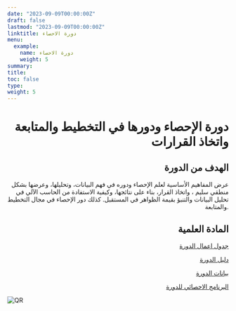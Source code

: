 ```yaml
---
date: "2023-09-09T00:00:00Z"
draft: false
lastmod: "2023-09-09T00:00:00Z"
linktitle: دورة الاحصاء
menu:
  example:
    name: دورة الاحصاء
    weight: 5
summary: 
title: 
toc: false
type: 
weight: 5
---
```


<h1 align="right">
دورة الإحصاء ودورها في التخطيط والمتابعة واتخاذ القرارات
</h1>

<h2 align="right">
الهدف من الدورة 
</h2>



<p align="right">
عرض المفاهيم الأساسية لعلم الإحصاء ودوره في فهم البيانات، وتحليلها، وعرضها بشكل منطقي سليم ، واتخاذ القرار، بناء على نتائجها، وكيفية الاستفادة من الحاسب الآلي في تحليل البيانات والتنبؤ بقيمة الظواهر في المستقبل. كذلك دور الإحصاء في مجال التخطيط والمتابعة. 
</p>

<h2 align="right">
المادة العلمية
</h2>

<p align="right">
 <a href = "https://drive.google.com/file/d/1-1PLAgTL_ggx_M_Fv6RSDzsrhy0l-ik9/view?usp=sharing"> جدول اعمال الدورة  </a>
</p>


<p align="right">
 <a href = "https://drive.google.com/file/d/1A6KlryqSI0skVGYTCd9ACKlYT3ULLB-j/view?usp=sharing"> دليل الدورة  </a>
</p>


<p align="right">
 <a href = "https://drive.google.com/drive/folders/13oF9K3Lh2UK2_7LglCJMY6Bzm3NbkkOX?usp=sharing"> بيانات الدورة  </a>
</p>


<p align="right">
 <a href = "https://drive.google.com/file/d/1hLdwxwCZLFiqnKfcOP98CpKgoKCnF8wS/view?usp=sharing"> البرنامج الاحصائي للدورة  </a>
</p>



![QR](/img/train/stat-train-qr.png)